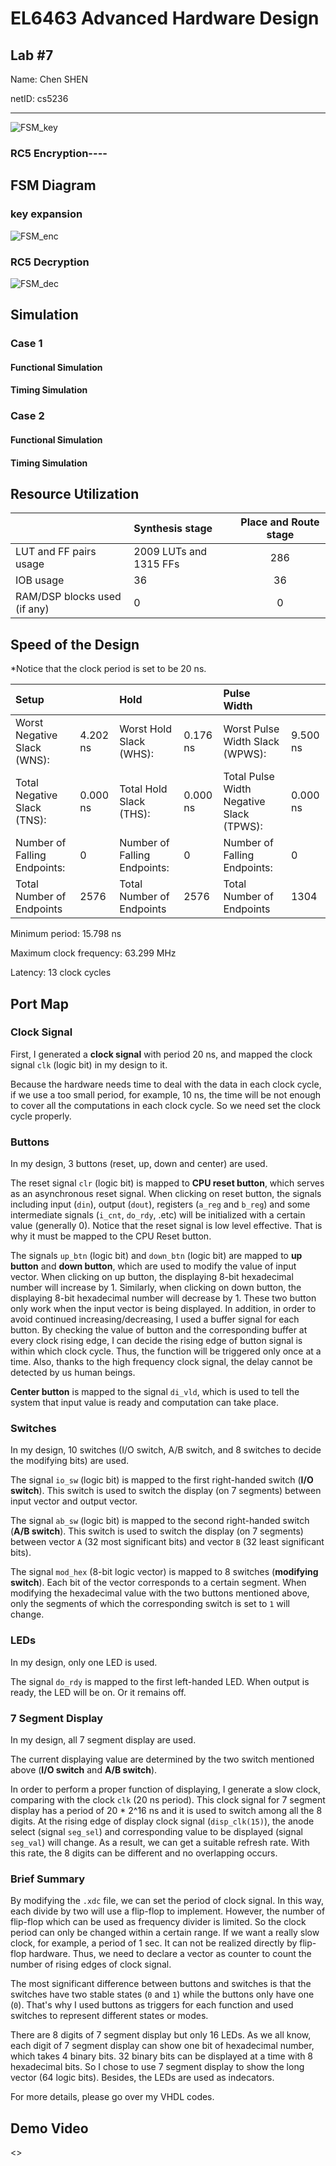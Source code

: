 # EL6463 Advanced Hardware Design

## Lab #7

Name: Chen SHEN

netID: cs5236

----

![FSM_key](image/FSM_key.png)

### RC5 Encryption----

## FSM Diagram

### key expansion

![FSM_enc](image/FSM_enc.png)

### RC5 Decryption

![FSM_dec](image/FSM_dec.png)

## Simulation

### Case 1

#### Functional Simulation

#### Timing Simulation

### Case 2

#### Functional Simulation

#### Timing Simulation

## Resource Utilization

|                              | Synthesis stage        | Place and Route stage |
| :--------------------------- | :--------------------- | :-------------------: |
| LUT and FF pairs usage       | 2009 LUTs and 1315 FFs | 286                   |
| IOB usage                    | 36                     | 36                    |
| RAM/DSP blocks used (if any) | 0                      | 0                     |

## Speed of the Design

*Notice that the clock period is set to be 20 ns.

| Setup                        |          | Hold                         |          | Pulse Width                              |          |
| :--------------------------- | :------- | :--------------------------- | :------- | :--------------------------------------- | :------- |
| Worst Negative Slack (WNS):  | 4.202 ns | Worst Hold Slack (WHS):      | 0.176 ns | Worst Pulse Width Slack (WPWS):          | 9.500 ns |
| Total Negative Slack (TNS):  | 0.000 ns | Total Hold Slack (THS):      | 0.000 ns | Total Pulse Width Negative Slack (TPWS): | 0.000 ns |
| Number of Falling Endpoints: | 0        | Number of Falling Endpoints: | 0        | Number of Falling Endpoints:             | 0        |
| Total Number of Endpoints    | 2576     | Total Number of Endpoints    | 2576     | Total Number of Endpoints                | 1304     |

Minimum period: 15.798 ns

Maximum clock frequency: 63.299 MHz

Latency: 13 clock cycles

## Port Map

### Clock Signal

First, I generated a **clock signal** with period 20 ns, and mapped the clock signal `clk` (logic bit) in my design to it.

Because the hardware needs time to deal with the data in each clock cycle, if we use a too small period, for example, 10 ns, the time will be not enough to cover all the computations in each clock cycle. So we need set the clock cycle properly.

### Buttons

In my design, 3 buttons (reset, up, down and center) are used.

The reset signal `clr` (logic bit) is mapped to **CPU reset button**, which serves as an asynchronous reset signal. When clicking on reset button, the signals including input (`din`), output (`dout`), registers (`a_reg` and `b_reg`) and some intermediate signals (`i_cnt`, `do_rdy`, .etc) will be initialized with a certain value (generally 0). Notice that the reset signal is low level effective. That is why it must be mapped to the CPU Reset button.

The signals `up_btn` (logic bit) and `down_btn` (logic bit) are mapped to **up button** and **down button**, which are used to modify the value of input vector. When clicking on up button, the displaying 8-bit hexadecimal number will increase by 1. Similarly, when clicking on down button, the displaying 8-bit hexadecimal number will decrease by 1. These two button only work when the input vector is being displayed. In addition, in order to avoid continued increasing/decreasing, I used a buffer signal for each button. By checking the value of button and the corresponding buffer at every clock rising edge, I can decide the rising edge of button signal is within which clock cycle. Thus, the function will be triggered only once at a time. Also, thanks to the high frequency clock signal, the delay cannot be detected by us human beings.

**Center button** is mapped to the signal `di_vld`, which is used to tell the system that input value is ready and computation can take place.

### Switches

In my design, 10 switches (I/O switch, A/B switch, and 8 switches to decide the modifying bits) are used.

The signal `io_sw` (logic bit) is mapped to the first right-handed switch (**I/O switch**). This switch is used to switch the display (on 7 segments) between input vector and output vector.

The signal `ab_sw` (logic bit) is mapped to the second right-handed switch (**A/B switch**). This switch is used to switch the display (on 7 segments) between vector `A` (32 most significant bits) and vector `B` (32 least significant bits).

The signal `mod_hex` (8-bit logic vector) is mapped to 8 switches (**modifying switch**). Each bit of the vector corresponds to a certain segment. When modifying the hexadecimal value with the two buttons mentioned above, only the segments of which the corresponding switch is set to `1` will change.

### LEDs

In my design, only one LED is used.

The signal `do_rdy` is mapped to the first left-handed LED. When output is ready, the LED will be on. Or it remains off.

### 7 Segment Display

In my design, all 7 segment display are used.

The current displaying value are determined by the two switch mentioned above (**I/O switch** and **A/B switch**).

In order to perform a proper function of displaying, I generate a slow clock, comparing with the clock `clk` (20 ns period). This clock signal for 7 segment display has a period of 20 * 2^16 ns and it is used to switch among all the 8 digits. At the rising edge of display clock signal (`disp_clk(15)`), the anode select (signal `seg_sel`) and corresponding value to be displayed (signal `seg_val`) will change. As a result, we can get a suitable refresh rate. With this rate, the 8 digits can be different and no overlapping occurs.

### Brief Summary

By modifying the `.xdc` file, we can set the period of clock signal. In this way, each divide by two will use a flip-flop to implement. However, the number of flip-flop which can be used as frequency divider is limited. So the clock period can only be changed within a certain range. If we want a really slow clock, for example, a period of 1 sec. It can not be realized directly by flip-flop hardware. Thus, we need to declare a vector as counter to count the number of rising edges of clock signal.

The most significant difference between buttons and switches is that the switches have two stable states (`0` and `1`) while the buttons only have one (`0`). That's why I used buttons as triggers for each function and used switches to represent different states or modes.

There are 8 digits of 7 segment display but only 16 LEDs. As we all know, each digit of 7 segment display can show one bit of hexadecimal number, which takes 4 binary bits. 32 binary bits can be displayed at a time with 8 hexadecimal bits. So I chose to use 7 segment display to show the long vector (64 logic bits). Besides, the LEDs are used as indecators.

For more details, please go over my VHDL codes.

## Demo Video

<>
